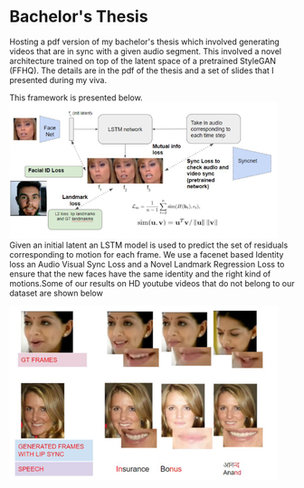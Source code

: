 # Bachelor's Thesis
Hosting a pdf version of my bachelor's thesis which involved generating videos that are in sync with a given audio segment. This involved a novel architecture trained on top of the latent space of a pretrained StyleGAN (FFHQ). The details are in the pdf of the thesis and a set of slides that I presented during my viva.

This framework is presented below.
![architecture](https://github.com/rsn870/Bachelor-s-Thesis/blob/main/images/thesis_arch.png)
Given an initial latent an LSTM model is used to predict the set of residuals corresponding to motion for each frame. We use a facenet based Identity loss an Audio Visual Sync Loss and a Novel Landmark Regression Loss to ensure that the new faces have the same identity and the right kind of motions.Some of our results on HD youtube videos that do not belong to our dataset are shown below 

![results](https://github.com/rsn870/Bachelor-s-Thesis/blob/main/images/lipsync_results.png)
